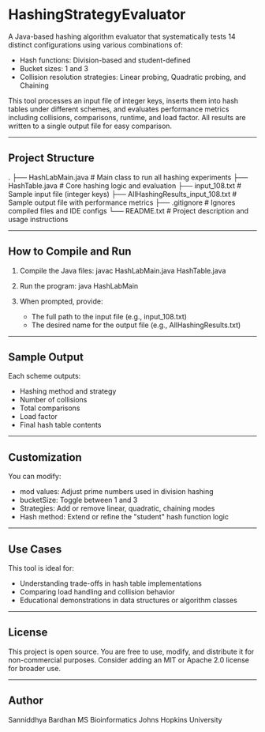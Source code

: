 HashingStrategyEvaluator
==========================

A Java-based hashing algorithm evaluator that systematically tests 14 distinct configurations using various combinations of:

- Hash functions: Division-based and student-defined
- Bucket sizes: 1 and 3
- Collision resolution strategies: Linear probing, Quadratic probing, and Chaining

This tool processes an input file of integer keys, inserts them into hash tables under different schemes, and evaluates performance metrics including collisions, comparisons, runtime, and load factor. All results are written to a single output file for easy comparison.

--------------------------------------------------

Project Structure
-----------------
.
├── HashLabMain.java                  # Main class to run all hashing experiments
├── HashTable.java                    # Core hashing logic and evaluation
├── input_108.txt                     # Sample input file (integer keys)
├── AllHashingResults_input_108.txt  # Sample output file with performance metrics
├── .gitignore                        # Ignores compiled files and IDE configs
└── README.txt                        # Project description and usage instructions

--------------------------------------------------

How to Compile and Run
-----------------------
1. Compile the Java files:
   javac HashLabMain.java HashTable.java

2. Run the program:
   java HashLabMain

3. When prompted, provide:
   - The full path to the input file (e.g., input_108.txt)
   - The desired name for the output file (e.g., AllHashingResults.txt)

--------------------------------------------------

Sample Output
-------------
Each scheme outputs:
- Hashing method and strategy
- Number of collisions
- Total comparisons
- Load factor
- Final hash table contents

--------------------------------------------------

Customization
--------------
You can modify:
- mod values: Adjust prime numbers used in division hashing
- bucketSize: Toggle between 1 and 3
- Strategies: Add or remove linear, quadratic, chaining modes
- Hash method: Extend or refine the "student" hash function logic

--------------------------------------------------

Use Cases
----------
This tool is ideal for:
- Understanding trade-offs in hash table implementations
- Comparing load handling and collision behavior
- Educational demonstrations in data structures or algorithm classes

--------------------------------------------------

License
--------
This project is open source. You are free to use, modify, and distribute it for non-commercial purposes. Consider adding an MIT or Apache 2.0 license for broader use.

--------------------------------------------------

Author
-------
Sanniddhya Bardhan
MS Bioinformatics
Johns Hopkins University
